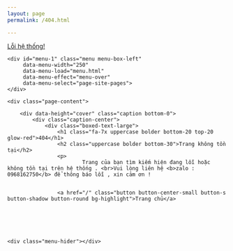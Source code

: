 ```yaml
---
layout: page
permalink: /404.html

---
```

<!DOCTYPE HTML>
<html lang="en">
<head>
<meta http-equiv="Content-Type" content="text/html; charset=utf-8" />
<meta name="apple-mobile-web-app-capable" content="yes">
<meta name="viewport" content="width=device-width, initial-scale=1, minimum-scale=1, maximum-scale=1, viewport-fit=cover" />
<title>EazyMobile</title>
<link href="https://fonts.googleapis.com/css?family=Poppins:100,100i,200,200i,300,300i,400,400i,500,500i,600,600i,700,700i,800,800i,900,900i|Roboto:100,100i,300,300i,400,400i,500,500i,700,700i,900,900i" rel="stylesheet">
<link rel="stylesheet" type="text/css" href="styles/style.css">
<link rel="stylesheet" type="text/css" href="styles/framework.css">
<link rel="stylesheet" type="text/css" href="fonts/css/fontawesome-all.min.css">    
</head>
    
<body class="theme-light" data-highlight="blue2">
    
<div id="page-preloader">
    <div class="loader-main"><div class="preload-spinner border-highlight"></div></div>
</div>
    
    
<div id="page">
	<div class="header header-fixed header-logo-app">
        <a href="#" class="header-title">Lỗi hệ thống! </a>
		<a href="#" class="header-icon header-icon-1" data-back-button><i class="fas fa-arrow-left"></i></a>
        <a href="#" class="header-icon header-icon-2" data-menu="menu-1"><i class="fas fa-bars"></i></a>
        <a href="#" class="header-icon header-icon-3" data-menu="menu-2"><i class="fas fa-cog"></i></a>
        <a href="#" class="header-icon header-icon-4" data-toggle-theme><i class="fas fa-moon"></i></a>
	</div>
        
    <div id="menu-1" class="menu menu-box-left" 
         data-menu-width="250"
         data-menu-load="menu.html"
         data-menu-effect="menu-over"
         data-menu-select="page-site-pages">
    </div>                      
            
	<div class="page-content">	    

        <div data-height="cover" class="caption bottom-0">
            <div class="caption-center">
                <div class="boxed-text-large">
                    <h1 class="fa-7x uppercase bolder bottom-20 top-20 glow-red">404</h1>
                    <h2 class="uppercase bolder bottom-30">Trang không tồn tại</h2>
                    <p>
							Trang của bạn tìm kiếm hiện đang lỗi hoặc không tồn tại trên hệ thống . <br>Vui lòng liên hệ <b>zalo : 0968162750</b> để thông báo lỗi , xin cảm ơn !
                    
                    
                    <a href="/" class="button button-center-small button-s button-shadow button-round bg-highlight">Trang chủ</a>
                
    
    
    
   
    
    <div class="menu-hider"></div>
</div>


<script type="text/javascript" src="scripts/jquery.js"></script>
<script type="text/javascript" src="scripts/plugins.js" async></script>
<script type="text/javascript" src="scripts/custom.js" async></script>
</body>


